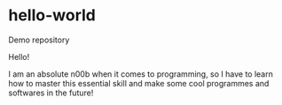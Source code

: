 # hello-world
Demo repository

Hello!

I am an absolute n00b when it comes to programming, so I have to learn how to master this essential skill and make some cool programmes and softwares in the future!
